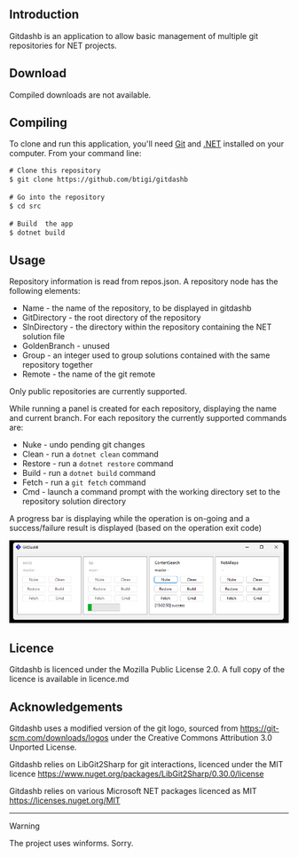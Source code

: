 ## Introduction

Gitdashb is an application to allow basic management of multiple git repositories for NET projects.

## Download

Compiled downloads are not available.

## Compiling

To clone and run this application, you'll need [Git](https://git-scm.com) and [.NET](https://dotnet.microsoft.com/) installed on your computer. From your command line:

```
# Clone this repository
$ git clone https://github.com/btigi/gitdashb

# Go into the repository
$ cd src

# Build  the app
$ dotnet build
```

## Usage

Repository information is read from repos.json. A repository node has the following elements:

- Name - the name of the repository, to be displayed in gitdashb
- GitDirectory - the root directory of the repository
- SlnDirectory - the directory within the repository containing the NET solution file
- GoldenBranch - unused
- Group - an integer used to group solutions contained with the same repository together
- Remote - the name of the git remote

Only public repositories are currently supported.

While running a panel is created for each repository, displaying the name and current branch. For each repository the currently supported commands are:

- Nuke - undo pending git changes
- Clean - run a `dotnet clean` command
- Restore - run a `dotnet restore` command
- Build - run a `dotnet build` command
- Fetch - run a `git fetch` command
- Cmd - launch a command prompt with the working directory set to the repository solution directory

A progress bar is displaying while the operation is on-going and a success/failure result is displayed (based on the operation exit code)

![Image of the main screen](resources/main-screen.png)

## Licence

Gitdashb is licenced under the Mozilla Public License 2.0. A full copy of the licence is available in licence.md

## Acknowledgements

Gitdashb uses a modified version of the git logo, sourced from https://git-scm.com/downloads/logos under the Creative Commons Attribution 3.0 Unported License.

Gitdashb relies on LibGit2Sharp for git interactions, licenced under the MIT licence https://www.nuget.org/packages/LibGit2Sharp/0.30.0/license

Gitdashb relies on various Microsoft NET packages licenced as MIT https://licenses.nuget.org/MIT


-----

> [!WARNING]
> The project uses winforms. Sorry.